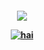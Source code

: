 <p align="center">
<h4 align="center"
  
![](https://komarev.com/ghpvc/?username=BadFaith=contestants+++&color=000000&base=2340)

<a href="https://www.last.fm/user/PRHVL"><img src="https://lastfm-recently-played.vercel.app/api?user=PRHVL&footer_style=compact_stats&count=1&width=500&loved=true&header_style=none&bg_color=000000" alt="hai"> <br> </a>


